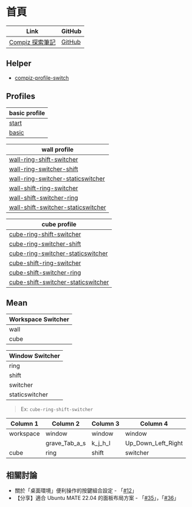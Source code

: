 
# 首頁

| Link | GitHub |
| --- | --- |
| [Compiz 探索筆記](https://samwhelp.github.io/note-about-compiz) | [GitHub](https://github.com/samwhelp/note-about-compiz) |



## Helper

* [compiz-profile-switch](https://github.com/samwhelp/note-about-compiz/tree/gh-pages/_demo/sample/config-start/compiz-1/compizconfig/profile-switch)


## Profiles

| basic profile |
| --- |
| [start](https://github.com/samwhelp/note-about-compiz/blob/gh-pages/_demo/sample/config-start/compiz-1/compizconfig/profile-switch/config/start.ini) |
| [basic](https://github.com/samwhelp/note-about-compiz/blob/gh-pages/_demo/sample/config-start/compiz-1/compizconfig/profile-switch/config/basic.ini) |


| wall profile |
| --- |
| [wall-ring-shift-switcher](https://github.com/samwhelp/note-about-compiz/blob/gh-pages/_demo/sample/config-start/compiz-1/compizconfig/profile-switch/config/wall-ring-shift-switcher.ini) |
| [wall-ring-switcher-shift](https://github.com/samwhelp/note-about-compiz/blob/gh-pages/_demo/sample/config-start/compiz-1/compizconfig/profile-switch/config/wall-ring-switcher-shift.ini) |
| [wall-ring-switcher-staticswitcher](https://github.com/samwhelp/note-about-compiz/blob/gh-pages/_demo/sample/config-start/compiz-1/compizconfig/profile-switch/config/wall-ring-switcher-staticswitcher.ini) |
| [wall-shift-ring-switcher](https://github.com/samwhelp/note-about-compiz/blob/gh-pages/_demo/sample/config-start/compiz-1/compizconfig/profile-switch/config/wall-shift-ring-switcher.ini) |
| [wall-shift-switcher-ring](https://github.com/samwhelp/note-about-compiz/blob/gh-pages/_demo/sample/config-start/compiz-1/compizconfig/profile-switch/config/wall-shift-switcher-ring.ini) |
| [wall-shift-switcher-staticswitcher](https://github.com/samwhelp/note-about-compiz/blob/gh-pages/_demo/sample/config-start/compiz-1/compizconfig/profile-switch/config/wall-shift-switcher-staticswitcher.ini) |


| cube profile |
| --- |
| [cube-ring-shift-switcher](https://github.com/samwhelp/note-about-compiz/blob/gh-pages/_demo/sample/config-start/compiz-1/compizconfig/profile-switch/config/cube-ring-shift-switcher.ini) |
| [cube-ring-switcher-shift](https://github.com/samwhelp/note-about-compiz/blob/gh-pages/_demo/sample/config-start/compiz-1/compizconfig/profile-switch/config/cube-ring-switcher-shift.ini) |
| [cube-ring-switcher-staticswitcher](https://github.com/samwhelp/note-about-compiz/blob/gh-pages/_demo/sample/config-start/compiz-1/compizconfig/profile-switch/config/cube-ring-switcher-staticswitcher.ini) |
| [cube-shift-ring-switcher](https://github.com/samwhelp/note-about-compiz/blob/gh-pages/_demo/sample/config-start/compiz-1/compizconfig/profile-switch/config/cube-shift-ring-switcher.ini) |
| [cube-shift-switcher-ring](https://github.com/samwhelp/note-about-compiz/blob/gh-pages/_demo/sample/config-start/compiz-1/compizconfig/profile-switch/config/cube-shift-switcher-ring.ini) |
| [cube-shift-switcher-staticswitcher](https://github.com/samwhelp/note-about-compiz/blob/gh-pages/_demo/sample/config-start/compiz-1/compizconfig/profile-switch/config/cube-shift-switcher-staticswitcher.ini) |


## Mean

| Workspace Switcher |
| ------------------ |
| wall               |
| cube               |


| Window Switcher |
| --------------- |
| ring            |
| shift           |
| switcher        |
| staticswitcher  |


> Ex: `cube-ring-shift-switcher`

| Column 1  | Column 2      | Column 3 | Column 4           |
| --------- | ------------- | -------- | ------------------ |
| workspace | window        | window   | window             |
|           | grave_Tab_a_s | k_j_h_l  | Up_Down_Left_Right |
| cube      | ring          | shift    | switcher           |




## 相關討論

* 關於「桌面環境」便利操作的按鍵組合設定 - 「[#12](https://www.ubuntu-tw.org/modules/newbb/viewtopic.php?post_id=364276#forumpost364276)」
* 【分享】適合 Ubuntu MATE 22.04 的面板布局方案 - 「[#35](https://www.ubuntu-tw.org/modules/newbb/viewtopic.php?post_id=364284#forumpost364284)」，「[#36](https://www.ubuntu-tw.org/modules/newbb/viewtopic.php?topic_id=109242&forum=2&post_id=364286#forumpost364286)」

